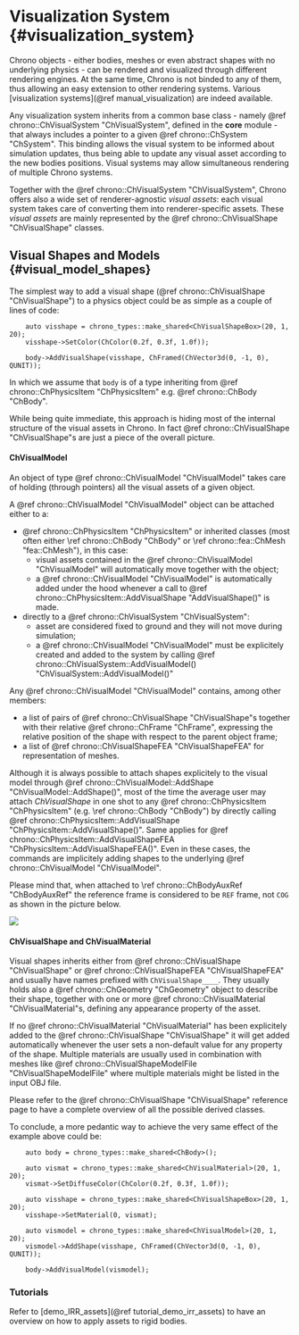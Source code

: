 
Visualization System {#visualization_system}
====================

Chrono objects - either bodies, meshes or even abstract shapes with no underlying physics - can be rendered and visualized through different rendering engines. At the same time, Chrono is not binded to any of them, thus allowing an easy extension to other rendering systems. Various [visualization systems](@ref manual_visualization) are indeed available.

Any visualization system inherits from a common base class - namely @ref chrono::ChVisualSystem "ChVisualSystem", defined in the **core** module - that always includes a pointer to a given @ref chrono::ChSystem "ChSystem". This binding allows the visual system to be informed about simulation updates, thus being able to update any visual asset according to the new bodies positions. Visual systems may allow simultaneous rendering of multiple Chrono systems.

Together with the @ref chrono::ChVisualSystem "ChVisualSystem", Chrono offers also a wide set of renderer-agnostic _visual assets_: each visual system takes care of converting them into renderer-specific assets. These _visual assets_ are mainly represented by the @ref chrono::ChVisualShape "ChVisualShape" classes.

## Visual Shapes and Models {#visual_model_shapes}

The simplest way to add a visual shape (@ref chrono::ChVisualShape "ChVisualShape") to a physics object could be as simple as a couple of lines of code:

~~~{.cpp}
    auto visshape = chrono_types::make_shared<ChVisualShapeBox>(20, 1, 20);
    visshape->SetColor(ChColor(0.2f, 0.3f, 1.0f));

    body->AddVisualShape(visshape, ChFramed(ChVector3d(0, -1, 0), QUNIT));
~~~
In which we assume that `body` is of a type inheriting from @ref chrono::ChPhysicsItem "ChPhysicsItem" e.g. @ref chrono::ChBody "ChBody".

While being quite immediate, this approach is hiding most of the internal structure of the visual assets in Chrono. In fact @ref chrono::ChVisualShape "ChVisualShape"s are just a piece of the overall picture.

<h4>ChVisualModel</h4>

An object of type @ref chrono::ChVisualModel "ChVisualModel" takes care of holding (through pointers) all the visual assets of a given object.

A @ref chrono::ChVisualModel "ChVisualModel" object can be attached either to a:
+ @ref chrono::ChPhysicsItem "ChPhysicsItem" or inherited classes (most often either \ref chrono::ChBody "ChBody" or \ref chrono::fea::ChMesh "fea::ChMesh"), in this case:
  +  visual assets contained in the @ref chrono::ChVisualModel "ChVisualModel" will automatically move together with the object;
  +  a @ref chrono::ChVisualModel "ChVisualModel" is automatically added under the hood whenever a call to @ref chrono::ChPhysicsItem::AddVisualShape "AddVisualShape()" is made.
+ directly to a @ref chrono::ChVisualSystem "ChVisualSystem":
  + asset are considered fixed to ground and they will not move during simulation;
  + a @ref chrono::ChVisualModel "ChVisualModel" must be explicitely created and added to the system by calling @ref chrono::ChVisualSystem::AddVisualModel() "ChVisualSystem::AddVisualModel()"
  
Any @ref chrono::ChVisualModel "ChVisualModel" contains, among other members:
+ a list of pairs of @ref chrono::ChVisualShape "ChVisualShape"s together with their relative @ref chrono::ChFrame "ChFrame", expressing the relative position of the shape with respect to the parent object frame;
+ a list of @ref chrono::ChVisualShapeFEA "ChVisualShapeFEA" for representation of meshes.

Although it is always possible to attach shapes explicitely to the visual model through @ref chrono::ChVisualModel::AddShape "ChVisualModel::AddShape()", most of the time the average user may attach _ChVisualShape_ in one shot to any @ref chrono::ChPhysicsItem "ChPhysicsItem" (e.g. \ref chrono::ChBody "ChBody") by directly calling @ref chrono::ChPhysicsItem::AddVisualShape "ChPhysicsItem::AddVisualShape()". Same applies for @ref chrono::ChPhysicsItem::AddVisualShapeFEA "ChPhysicsItem::AddVisualShapeFEA()". Even in these cases, the commands are implicitely adding shapes to the underlying @ref chrono::ChVisualModel "ChVisualModel".

Please mind that, when attached to \ref chrono::ChBodyAuxRef "ChBodyAuxRef" the reference frame is considered to be `REF` frame, not `COG` as shown in the picture below.

![](http://www.projectchrono.org/assets/manual/pic_ChAsset.png)

<h4>ChVisualShape and ChVisualMaterial</h4>

Visual shapes inherits either from @ref chrono::ChVisualShape "ChVisualShape" or @ref chrono::ChVisualShapeFEA "ChVisualShapeFEA" and usually have names prefixed with ```ChVisualShape____```. They usually holds also a @ref chrono::ChGeometry "ChGeometry" object to describe their shape, together with one or more @ref chrono::ChVisualMaterial "ChVisualMaterial"s, defining any appearance property of the asset.

If no @ref chrono::ChVisualMaterial "ChVisualMaterial" has been explicitely added to the @ref chrono::ChVisualShape "ChVisualShape" it will get added automatically whenever the user sets a non-default value for any property of the shape. Multiple materials are usually used in combination with meshes like @ref chrono::ChVisualShapeModelFile "ChVisualShapeModelFile" where multiple materials might be listed in the input OBJ file.

Please refer to the @ref chrono::ChVisualShape "ChVisualShape" reference page to have a complete overview of all the possible derived classes.


To conclude, a more pedantic way to achieve the very same effect of the example above could be:

~~~{.cpp}
    auto body = chrono_types::make_shared<ChBody>();

    auto vismat = chrono_types::make_shared<ChVisualMaterial>(20, 1, 20);
    vismat->SetDiffuseColor(ChColor(0.2f, 0.3f, 1.0f));

    auto visshape = chrono_types::make_shared<ChVisualShapeBox>(20, 1, 20);
    visshape->SetMaterial(0, vismat);

    auto vismodel = chrono_types::make_shared<ChVisualModel>(20, 1, 20);
    vismodel->AddShape(visshape, ChFramed(ChVector3d(0, -1, 0), QUNIT));

    body->AddVisualModel(vismodel);
~~~

### Tutorials

Refer to [demo_IRR_assets](@ref tutorial_demo_irr_assets) to have an overview on how to apply assets to rigid bodies.

